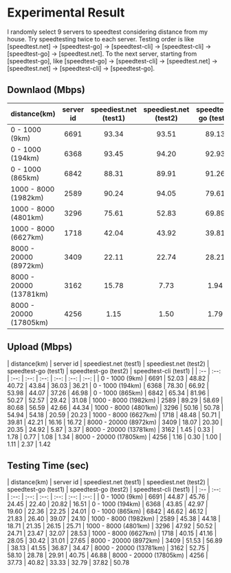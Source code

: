 # Experimental Result
I randomly select 9 servers to speedtest considering distance from my house. Try speedtesting twice to each server. Testing order is like [speedtest.net] -> [speedtest-go] -> [speedtest-cli] -> [speedtest-cli] -> [speedtest-go] -> [speedtest.net]. To the next server, starting from [speedtest-go], like [speedtest-go] -> [speedtest-cli] -> [speedtest.net] -> [speedtest.net] -> [speedtest-cli] -> [speedtest-go].

## Downlaod (Mbps)

| distance(km) | server id | speediest.net (test1) | speediest.net (test2) | speedtest-go (test1) | speedtest-go (test2) | speedtest-cli (test1) | speedtest-cli (test2) |
| :-- | :--: | :--: | :--: | :--: | :--: | :--: | :--: |
| 0 - 1000 (9km) | 6691 | 93.34 | 93.51 | 89.13 | 88.40 | 88.21 | 83.34 |
| 0 - 1000 (194km) | 6368 | 93.45 | 94.20 | 92.93 | 92.26 | 88.45 | 77.07 |
| 0 - 1000 (865km) | 6842 | 88.31 | 89.91 | 91.26 | 93.30 | 67.33 | 87.52 |
| 1000 - 8000 (1982km) | 2589 | 90.24 | 94.05 | 79.61 | 79.52 | 79.16 | 70.36 |
| 1000 - 8000 (4801km) | 3296 | 75.61 | 52.83 | 69.89 | 69.86 | 58.19 | 55.93 |
| 1000 - 8000 (6627km) | 1718 | 42.04 | 43.92 | 39.81 | 54.35 | 44.47 | 31.27 |
| 8000 - 20000 (8972km) | 3409 | 22.11 | 22.74 | 28.21 | 21.82 | 24.78 | 30.59 |
| 8000 - 20000 (13781km) | 3162 | 15.78 | 7.73 | 1.94 | 1.02 | 3.32 | 2.40 |
| 8000 - 20000 (17805km) | 4256 | 1.15 | 1.50 | 1.79 | 1.79 | 6.41 | 3.69 |

## Upload (Mbps)

| distance(km) | server id | speediest.net (test1) | speediest.net (test2) | speedtest-go (test1) | speedtest-go (test2) | speedtest-cli (test1) |
| :-- | :--: | :--: | :--: | :--: | :--: | :--: | :--: |
| 0 - 1000 (9km) | 6691 | 52.03 | 48.82 | 40.72 | 43.84 | 36.03 | 36.21
| 0 - 1000 (194km)  | 6368 | 78.30 | 66.92 | 53.98 | 44.07 | 37.26 | 46.98
| 0 - 1000 (865km) | 6842 | 65.34 | 81.96 | 50.27 | 52.57 | 29.42 | 31.08
| 1000 - 8000 (1982km) | 2589 | 89.29 | 58.69 | 80.68 | 56.59 | 42.66 | 44.34
| 1000 - 8000 (4801km) | 3296 | 50.16 | 50.78 | 54.94 | 54.18 | 20.59 | 20.23
| 1000 - 8000 (6627km) | 1718 | 48.48 | 50.71 | 39.81 | 42.21 | 16.16 | 16.72
| 8000 - 20000 (8972km) | 3409 | 18.07 | 20.30 | 20.35 | 24.92 | 5.87 | 3.37
| 8000 - 20000 (13781km) | 3162 | 1.45 | 0.33 | 1.78 | 0.77 | 1.08 | 1.34
| 8000 - 20000 (17805km) | 4256 | 1.16 | 0.30 | 1.00 | 1.11 | 2.37 | 1.42

## Testing Time (sec)

| distance(km) | server id | speediest.net (test1) | speediest.net (test2) | speedtest-go (test1) | speedtest-go (test2) | speedtest-cli (test1) |
| :-- | :--: | :--: | :--: | :--: | :--: | :--: | :--: |
| 0 - 1000 (9km) | 6691 | 44.87 | 45.76 | 24.45 | 22.40 | 20.82 | 16.51
| 0 - 1000 (194km)  | 6368 | 43.85 | 42.97 | 19.60 | 22.36 | 22.25 | 24.01
| 0 - 1000 (865km) | 6842 | 46.62 | 46.12 | 21.83 | 26.40 | 39.07 | 24.10
| 1000 - 8000 (1982km) | 2589 | 45.38 | 44.18 | 18.71 | 21.35 | 26.15 | 25.71
| 1000 - 8000 (4801km) | 3296 | 47.92 | 50.52 | 24.71 | 23.47 | 32.07 | 28.53
| 1000 - 8000 (6627km) | 1718 | 40.15 | 41.16 | 28.05 | 30.42 | 31.01 | 27.65
| 8000 - 20000 (8972km) | 3409 | 51.53 | 56.89 | 38.13 | 41.55 | 36.87 | 34.47
| 8000 - 20000 (13781km) | 3162 | 52.75 | 58.10 | 28.78 | 29.91 | 40.75 | 46.88
| 8000 - 20000 (17805km) | 4256 | 37.73 | 40.82 | 33.33 | 32.79 | 37.82 | 50.78
